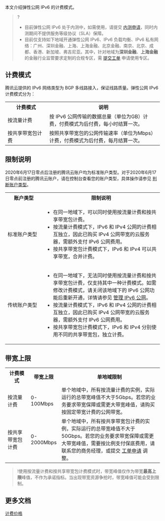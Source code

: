 本文介绍弹性公网 IPv6 的计费模式。
>?
>- 目前弹性公网 IPv6 处于内测中，如需使用，请提交 [内测申请](https://cloud.tencent.com/apply/p/c28sebss8v)，同时内测期间不提供服务等级协议（SLA）保障。
>- 目前仅支持如下地域开通弹性公网 IPv6、IPv6 负载均衡、IPv6 私有网络：广州、深圳金融、上海、上海金融、北京金融、南京、北京、成都、香港、新加坡、弗吉尼亚。其中，针对地域为**深圳金融**、**上海金融**的金融行业监管要求定制的合规专区，需 [提交工单](https://console.cloud.tencent.com/workorder/category) 申请使用专区。
>

## 计费模式
腾讯云提供的 IPv6 网络类型为 BGP 多线路接入，保证线路质量。弹性公网 IPv6 计费模式分为：
<table>
<tr>
<th width="27%">计费模式</th><th>说明</th>
</tr>
<tr>
<td>按流量计费</td>
<td>按 IPv6 公网传输的数据总量（单位为GB）计费，付费模式为后付费，每小时结算一次。</td>
</tr>
<tr>
<td>按共享带宽包计费</td><td>按照共享带宽包的公网传输速率（单位为Mbps）计费，付费模式为后付费，每月结算一次。</td>
</tr>
</table>

## 限制说明
2020年6月17日零点后注册的腾讯云账户均为标准账户类型。对于2020年6月17日零点前注册的腾讯云账户，请在控制台查看您的账户类型，具体操作请参见 [判断账户类型](https://cloud.tencent.com/document/product/1199/49090#judge)。
<table>
<tr>
<th width="24%">账户类型</th><th>限制说明</th>
</tr>
<tr>
<td>标准账户类型</td>
<td><ul><li>在同一地域下，可以同时使用按流量计费和按共享带宽包计费。</li><li>按流量计费模式下，IPv6 和 IPv4 公网的计费相互独立，因此已购买 IPv4 公网带宽的云服务器，需额外支付 IPv6 公网费用。</li><li>按共享带宽包计费模式下，IPv6 和 IPv4 可以共享带宽，合并计费。</li></ul></td>
</tr>
<tr>
<td>传统账户类型</td><td><ul><li>在同一地域下，无法同时使用按流量计费和按共享带宽包计费，仅支持其中一种计费模式。如需修改计费模式，请关闭该地域下的 IPv6 公网功能后重新开通，详情请参见 <a href="https://cloud.tencent.com/document/product/1142/38141">管理 IPv6 公网</a>。</li><li>按流量计费模式下，IPv6 和 IPv4 公网的计费相互独立，因此已购买 IPv4 公网带宽的云服务器，需额外支付 IPv6 公网费用。</li><li>按共享带宽包计费模式下，IPv6 和 IPv4 分别使用不同的共享带宽包，独立计费。</li></ul></td>
</tr>
</table>

## 带宽上限
<table>
<tr>
<th width="15%">计费模式</th><th width="18%">带宽上限</th><th>单地域限制</th>
</tr>
<tr>
<td>按流量计费</td><td>0-100Mbps</td><td>单个地域中，所有按流量计费的实例，实际运行的总带宽峰值不大于5Gbps。若您的业务要求带宽保障或需更大带宽峰值，请购买按固定带宽计费的公网带宽。</td>
</tr>
<tr>
<td>按共享带宽包计费</td><td>0-2000Mbps</td><td>单个地域中，所有按共享带宽包计费的实例，实际运行的总带宽峰值不大于50Gbps。若您的业务要求带宽保障或需更大带宽峰值，需要按比例支付保底费用，请联系您的商务经理，或提交 <a href="https://console.cloud.tencent.com/workorder/category">工单申请</a> 调整。</td>
</tr>
</table>

>!使用按流量计费和按共享带宽包计费模式时，带宽峰值仅作为带宽**最高上限**峰值，不作为承诺指标。当出现带宽资源争抢时，带宽峰值可能会受到限制。

## 更多文档
[计费价格](https://cloud.tencent.com/document/product/1142/38129)
